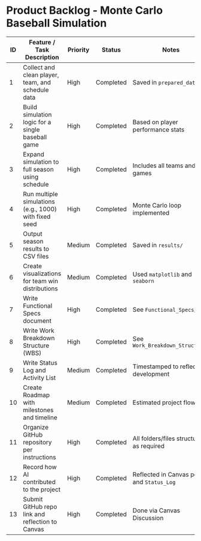 # Product Backlog - Monte Carlo Baseball Simulation

| ID  | Feature / Task Description                                      | Priority | Status     | Notes                                                   |
|-----|------------------------------------------------------------------|----------|------------|---------------------------------------------------------|
| 1   | Collect and clean player, team, and schedule data               | High     | Completed  | Saved in `prepared_data/`                              |
| 2   | Build simulation logic for a single baseball game               | High     | Completed  | Based on player performance stats                      |
| 3   | Expand simulation to full season using schedule                 | High     | Completed  | Includes all teams and games                          |
| 4   | Run multiple simulations (e.g., 1000) with fixed seed           | High     | Completed  | Monte Carlo loop implemented                          |
| 5   | Output season results to CSV files                              | Medium   | Completed  | Saved in `results/`                                   |
| 6   | Create visualizations for team win distributions                | Medium   | Completed  | Used `matplotlib` and `seaborn`                       |
| 7   | Write Functional Specs document                                 | High     | Completed  | See `Functional_Specs/`                               |
| 8   | Write Work Breakdown Structure (WBS)                            | High     | Completed  | See `Work_Breakdown_Structure/`                       |
| 9   | Write Status Log and Activity List                              | Medium   | Completed  | Timestamped to reflect development                    |
| 10  | Create Roadmap with milestones and timeline                     | Medium   | Completed  | Estimated project flow                                |
| 11  | Organize GitHub repository per instructions                     | High     | Completed  | All folders/files structured as required              |
| 12  | Record how AI contributed to the project                        | High     | Completed  | Reflected in Canvas post and `Status_Log`             |
| 13  | Submit GitHub repo link and reflection to Canvas                | High     | Completed  | Done via Canvas Discussion                            |
